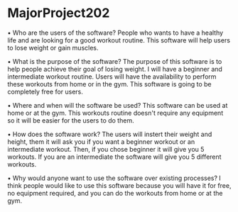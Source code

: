 # MajorProject202

•	Who are the users of the software? 
  People who wants to have a healthy life and are looking for a good workout routine. 
  This software will help users to lose weight or gain muscles. 
  
  
•	What is the purpose of the software? 
   The purpose of this software is to help people achieve their goal of losing weight.
   I will have a beginner and intermediate workout routine.
   Users will have the availability to perform these workouts from home or in the gym.
   This software is going to be completely free for users.
  
  
•	Where and when will the software be used? 
  This software can be used at home or at the gym. This workouts routine doesn't require any
  equipment so it will be easier for the users to do them. 
  
•	How does the software work? 
  The users will instert their weight and height, them it will ask you if you want a beginner workout 
  or an intermediate workout. Then, if you chose beginner it will give you 5 workouts. If you are an intermediate 
  the software will give you 5 different workouts.
  
•	Why would anyone want to use the software over existing processes? 
  I think people would like to use this software because you will have it for free, 
  no equipment required, and you can do the workouts from home or at the gym. 
